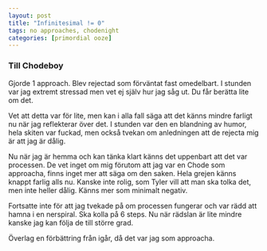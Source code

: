 ```yaml
---
layout: post
title: "Infinitesimal != 0"
tags: no approaches, chodenight
categories: [primordial ooze]
---
```


### Till Chodeboy

Gjorde 1 approach. Blev rejectad som förväntat fast omedelbart. I stunden var jag extremt stressad men vet ej själv hur jag såg ut. Du får berätta lite om det.

Vet att detta var för lite, men kan i alla fall säga att det känns mindre farligt nu när jag reflekterar över det. I stunden var den en blandning av humor, hela skiten var fuckad, men också tvekan om anledningen att de rejecta mig är att jag är dålig.

Nu när jag är hemma och kan tänka klart känns det uppenbart att det var processen. De vet inget om mig förutom att jag var en Chode som approacha, finns inget mer att säga om den saken. Hela grejen känns knappt farlig alls nu. Kanske inte rolig, som Tyler vill att man ska tolka det, men inte heller dålig. Känns mer som minimalt negativ.

Fortsatte inte för att jag tvekade på om processen fungerar och var rädd att hamna i en nerspiral. Ska kolla på 6 steps. Nu när rädslan är lite mindre kanske jag kan följa de till större grad.

Överlag en förbättring från igår, då det var jag som approacha.
